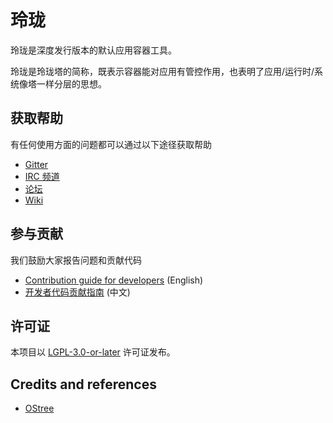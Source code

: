 # 玲珑

玲珑是深度发行版本的默认应用容器工具。

玲珑是玲珑塔的简称，既表示容器能对应用有管控作用，也表明了应用/运行时/系统像塔一样分层的思想。

## 获取帮助

有任何使用方面的问题都可以通过以下途径获取帮助

- [Gitter](https://gitter.im/orgs/linuxdeepin/rooms)
- [IRC 频道](https://webchat.freenode.net/?channels=deepin)
- [论坛](https://bbs.deepin.org)
- [Wiki](https://wiki.deepin.org/)

## 参与贡献

我们鼓励大家报告问题和贡献代码

- [Contribution guide for developers](https://github.com/linuxdeepin/developer-center/wiki/Contribution-Guidelines-for-Developers-en) (English)
- [开发者代码贡献指南](https://github.com/linuxdeepin/developer-center/wiki/Contribution-Guidelines-for-Developers) (中文)

## 许可证

本项目以 [LGPL-3.0-or-later](LICENSE) 许可证发布。

## Credits and references

- [OStree](https://github.com/ostreedev/ostree)
